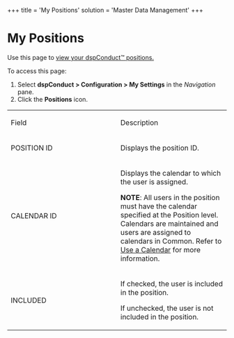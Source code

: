 +++
title = 'My Positions'
solution = 'Master Data Management'
+++

# My Positions

<div class="use">

Use this page to [view your dspConduct™
positions.](../Use_Cases/Manage_Positions)

</div>

To access this page:

1.  Select **dspConduct \> Configuration \> My Settings** in the
    *Navigation* pane.
2.  Click the **Positions** icon.

<table>
<colgroup>
<col style="width: 50%" />
<col style="width: 50%" />
</colgroup>
<tbody>
<tr class="odd">
<td><p>Field</p></td>
<td><p>Description</p></td>
</tr>
<tr class="even">
<td><p>POSITION ID</p></td>
<td><p>Displays the position ID.</p></td>
</tr>
<tr class="odd">
<td><p>CALENDAR ID</p></td>
<td><p>Displays the calendar to which the user is assigned.</p>
<p><strong>NOTE</strong>: All users in the position must have the calendar specified at the Position level. Calendars are maintained and users are assigned to calendars in Common. Refer to <a href="../../../Platform/Common/Use_Cases/Use_a_Calendar">Use a Calendar</a> for more information.</p></td>
</tr>
<tr class="even">
<td><p>INCLUDED</p></td>
<td><p>If checked, the user is included in the position.</p>
<p>If unchecked, the user is not included in the position.</p></td>
</tr>
</tbody>
</table>
